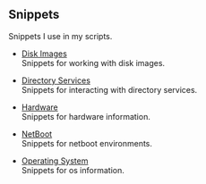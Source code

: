 ## Snippets

Snippets I use in my scripts.

* [Disk Images](https://github.com/erikberglund/Scripts/blob/master/snippets/macos_diskimages.md)  
 Snippets for working with disk images.

* [Directory Services](https://github.com/erikberglund/Scripts/blob/master/snippets/macos_directoryservices.md)  
 Snippets for interacting with directory services.

* [Hardware](https://github.com/erikberglund/Scripts/blob/master/snippets/macos_hardware.md)  
 Snippets for hardware information.
 
* [NetBoot](https://github.com/erikberglund/Scripts/blob/master/snippets/macos_netboot.md)  
 Snippets for netboot environments.

* [Operating System](https://github.com/erikberglund/Scripts/blob/master/snippets/macos_os.md)  
 Snippets for os information.
